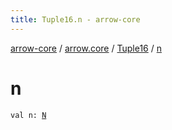```yaml
---
title: Tuple16.n - arrow-core
---
```


[arrow-core](../../index.html) / [arrow.core](../index.html) / [Tuple16](index.html) / [n](./n.html)

# n

`val n: `[`N`](index.html#N)